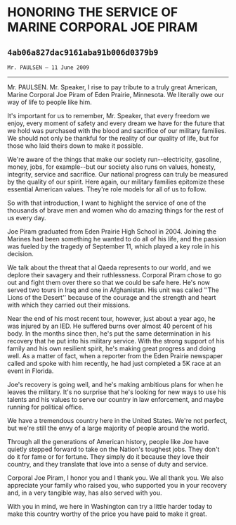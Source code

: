 # HONORING THE SERVICE OF MARINE CORPORAL JOE PIRAM
## `4ab06a827dac9161aba91b006d0379b9`
`Mr. PAULSEN — 11 June 2009`

---


Mr. PAULSEN. Mr. Speaker, I rise to pay tribute to a truly great 
American, Marine Corporal Joe Piram of Eden Prairie, Minnesota. We 
literally owe our way of life to people like him.

It's important for us to remember, Mr. Speaker, that every freedom we 
enjoy, every moment of safety and every dream we have for the future 
that we hold was purchased with the blood and sacrifice of our military 
families. We should not only be thankful for the reality of our quality 
of life, but for those who laid theirs down to make it possible.

We're aware of the things that make our society run--electricity, 
gasoline, money, jobs, for example--but our society also runs on 
values, honesty, integrity, service and sacrifice. Our national 
progress can truly be measured by the quality of our spirit. Here 
again, our military families epitomize these essential American values. 
They're role models for all of us to follow.

So with that introduction, I want to highlight the service of one of 
the thousands of brave men and women who do amazing things for the rest 
of us every day.

Joe Piram graduated from Eden Prairie High School in 2004. Joining 
the Marines had been something he wanted to do all of his life, and the 
passion was fueled by the tragedy of September 11, which played a key 
role in his decision.

We talk about the threat that al Qaeda represents to our world, and 
we deplore their savagery and their ruthlessness. Corporal Piram chose 
to go out and fight them over there so that we could be safe here. He's 
now served two tours in Iraq and one in Afghanistan. His unit was 
called ''The Lions of the Desert'' because of the courage and the 
strength and heart with which they carried out their missions.

Near the end of his most recent tour, however, just about a year ago, 
he was injured by an IED. He suffered burns over almost 40 percent of 
his body. In the months since then, he's put the same determination in 
his recovery that he put into his military service. With the strong 
support of his family and his own resilient spirit, he's making great 
progress and doing well. As a matter of fact, when a reporter from the 
Eden Prairie newspaper called and spoke with him recently, he had just 
completed a 5K race at an event in Florida.

Joe's recovery is going well, and he's making ambitious plans for 
when he leaves the military. It's no surprise that he's looking for new 
ways to use his talents and his values to serve our country in law 
enforcement, and maybe running for political office.

We have a tremendous country here in the United States. We're not 
perfect, but we're still the envy of a large majority of people around 
the world.

Through all the generations of American history, people like Joe have 
quietly stepped forward to take on the Nation's toughest jobs. They 
don't do it for fame or for fortune. They simply do it because they 
love their country, and they translate that love into a sense of duty 
and service.

Corporal Joe Piram, I honor you and I thank you. We all thank you. We 
also appreciate your family who raised you, who supported you in your 
recovery and, in a very tangible way, has also served with you.

With you in mind, we here in Washington can try a little harder today 
to make this country worthy of the price you have paid to make it 
great.
